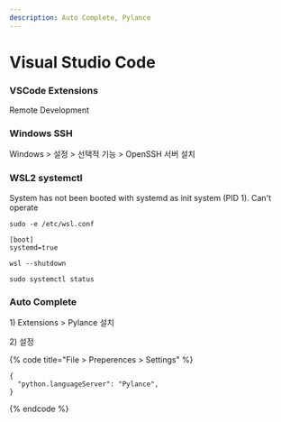 ```yaml
---
description: Auto Complete, Pylance
---
```


# Visual Studio Code

### VSCode Extensions

Remote Development



### Windows SSH

Windows > 설정 > 선택적 기능 > OpenSSH 서버 설치



### WSL2 systemctl

System has not been booted with systemd as init system (PID 1). Can't operate

```
sudo -e /etc/wsl.conf

[boot]
systemd=true

wsl --shutdown

sudo systemctl status
```



### Auto Complete

1\) Extensions > Pylance 설치

2\) 설정

{% code title="File > Preperences > Settings" %}
```
{
  "python.languageServer": "Pylance",
}
```
{% endcode %}
